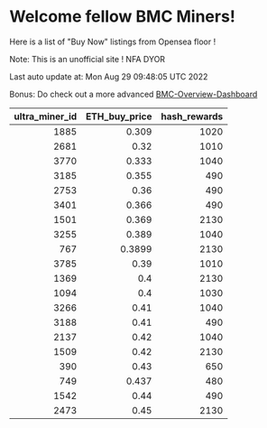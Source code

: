 # Welcome fellow BMC Miners!
Here is a list of "Buy Now" listings from Opensea floor !

Note: This is an unofficial site ! NFA DYOR

Last auto update at: Mon Aug 29 09:48:05 UTC 2022

Bonus: Do check out a more advanced [BMC-Overview-Dashboard](https://dune.com/defifunk/BMC-Overview-Dashboard)


|   ultra_miner_id |   ETH_buy_price |   hash_rewards |
|-----------------:|----------------:|---------------:|
|             1885 |          0.309  |           1020 |
|             2681 |          0.32   |           1010 |
|             3770 |          0.333  |           1040 |
|             3185 |          0.355  |            490 |
|             2753 |          0.36   |            490 |
|             3401 |          0.366  |            490 |
|             1501 |          0.369  |           2130 |
|             3255 |          0.389  |           1040 |
|              767 |          0.3899 |           2130 |
|             3785 |          0.39   |           1010 |
|             1369 |          0.4    |           2130 |
|             1094 |          0.4    |           1030 |
|             3266 |          0.41   |           1040 |
|             3188 |          0.41   |            490 |
|             2137 |          0.42   |           1040 |
|             1509 |          0.42   |           2130 |
|              390 |          0.43   |            650 |
|              749 |          0.437  |            480 |
|             1542 |          0.44   |            490 |
|             2473 |          0.45   |           2130 |